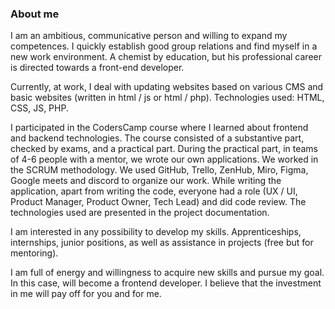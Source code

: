 ### About me

I am an ambitious, communicative person and willing to expand my competences. I quickly establish good group relations and find myself in a new work environment. A chemist by education, but his professional career is directed towards a front-end developer.

Currently, at work, I deal with updating websites based on various CMS and basic websites (written in html / js or html / php). Technologies used: HTML, CSS, JS, PHP.

I participated in the CodersCamp course where I learned about frontend and backend technologies. The course consisted of a substantive part, checked by exams, and a practical part. During the practical part, in teams of 4-6 people with a mentor, we wrote our own applications. We worked in the SCRUM methodology. We used GitHub, Trello, ZenHub, Miro, Figma, Google meets and discord to organize our work. While writing the application, apart from writing the code, everyone had a role (UX / UI, Product Manager, Product Owner, Tech Lead) and did code review. The technologies used are presented in the project documentation.

I am interested in any possibility to develop my skills. Apprenticeships, internships, junior positions, as well as assistance in projects (free but for mentoring).

I am full of energy and willingness to acquire new skills and pursue my goal. In this case, will become a frontend developer. I believe that the investment in me will pay off for you and for me.

<!--
**Mariusz-web/Mariusz-web** is a ✨ _special_ ✨ repository because its `README.md` (this file) appears on your GitHub profile.

Here are some ideas to get you started:

- 🔭 I’m currently working on ...
- 🌱 I’m currently learning ...
- 👯 I’m looking to collaborate on ...
- 🤔 I’m looking for help with ...
- 💬 Ask me about ...
- 📫 How to reach me: ...
- 😄 Pronouns: ...
- ⚡ Fun fact: ...
-->

